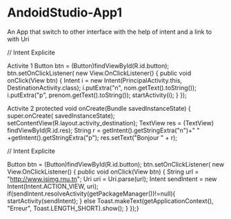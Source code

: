 # AndoidStudio-App1

An App that switch to other interface with the help of intent and a link to with Uri



// Intent Explicite

Activite 1
Button btn =
(Button)findViewById(R.id.button);
btn.setOnClickListener(
new View.OnClickListener() {
public void onClick(View btn) {
Intent i = new
Intent(PrincipalActivity.this,
DestinationActivity.class);
i.putExtra("n", nom.getText().toString());
i.putExtra("p",
prenom.getText().toString());
startActivity(i);
} });




Activite 2
protected void onCreate(Bundle
savedInstanceState) {
super.onCreate( savedInstanceState);
setContentView(R.layout.activity_destination);
TextView res = (TextView)
findViewById(R.id.res);
String r =
getIntent().getStringExtra("n")+" "
+getIntent().getStringExtra("p");
res.setText("Bonjour " + r);


// Intent Explicite

Button btn = (Button)findViewById(R.id.button);
btn.setOnClickListener(
new View.OnClickListener() {
public void onClick(View btn) {
String url = "http://www.isimg.rnu.tn";
Uri uri = Uri.parse(url);
Intent sendIntent = new Intent(Intent.ACTION_VIEW, uri);
if(sendIntent.resolveActivity(getPackageManager())!=null){
startActivity(sendIntent);
}
else
Toast.makeText(getApplicationContext(), "Erreur",
Toast.LENGTH_SHORT).show();
} });}
